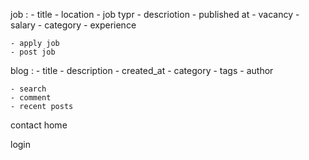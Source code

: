job :
    - title
    - location
    - job typr
    - descriotion
    - published at
    - vacancy
    - salary
    - category
    - experience

    
    - apply job
    - post job



blog :
    - title
    - description
    - created_at
    - category
    - tags
    - author

    - search
    - comment
    - recent posts

contact
home

login